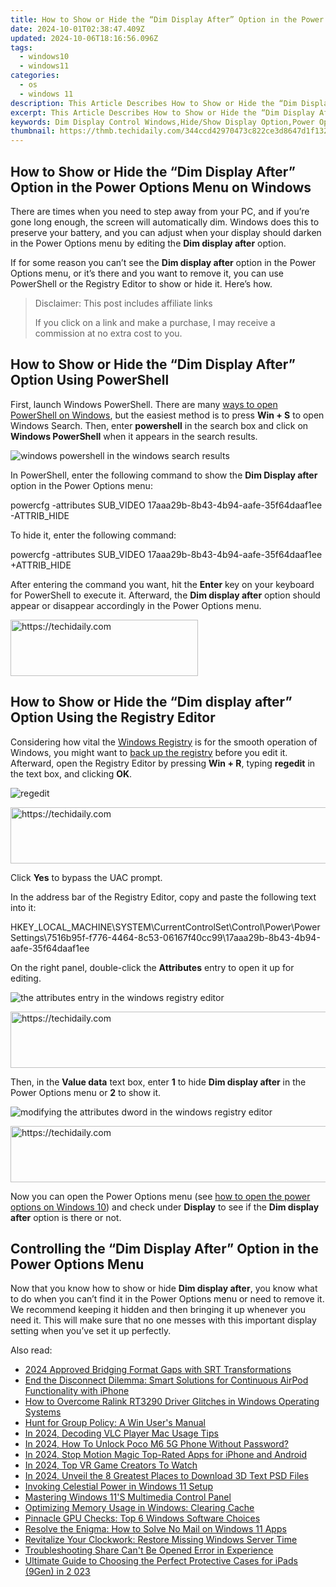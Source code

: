 ```yaml
---
title: How to Show or Hide the “Dim Display After” Option in the Power Options Menu on Windows
date: 2024-10-01T02:38:47.409Z
updated: 2024-10-06T18:16:56.096Z
tags:
  - windows10
  - windows11
categories:
  - os
  - windows 11
description: This Article Describes How to Show or Hide the “Dim Display After” Option in the Power Options Menu on Windows
excerpt: This Article Describes How to Show or Hide the “Dim Display After” Option in the Power Options Menu on Windows
keywords: Dim Display Control Windows,Hide/Show Display Option,Power Options Adjustments,Windows Display Settings,Change Display Mode Windows,Manage Screen Visibility Windows,Optimize Power Menu Windows
thumbnail: https://thmb.techidaily.com/344ccd42970473c822ce3d8647d1f132f07ed11b189d66bfa12739452e5e4fb4.jpg
---
```


## How to Show or Hide the “Dim Display After” Option in the Power Options Menu on Windows

 There are times when you need to step away from your PC, and if you’re gone long enough, the screen will automatically dim. Windows does this to preserve your battery, and you can adjust when your display should darken in the Power Options menu by editing the **Dim display after** option.

 If for some reason you can’t see the **Dim display after** option in the Power Options menu, or it’s there and you want to remove it, you can use PowerShell or the Registry Editor to show or hide it. Here’s how.

>  Disclaimer: This post includes affiliate links
>
>  If you click on a link and make a purchase, I may receive a commission at no extra cost to you.
>

## How to Show or Hide the “Dim Display After” Option Using PowerShell

 First, launch Windows PowerShell. There are many [ways to open PowerShell on Windows](https://www.makeuseof.com/windows-open-command-prompt-powershell/), but the easiest method is to press **Win + S** to open Windows Search. Then, enter **powershell** in the search box and click on **Windows PowerShell** when it appears in the search results.

![windows powershell in the windows search results](https://static1.makeuseofimages.com/wordpress/wp-content/uploads/2022/11/windows-powershell-search.jpg)

 In PowerShell, enter the following command to show the **Dim Display after** option in the Power Options menu:

powercfg -attributes SUB_VIDEO 17aaa29b-8b43-4b94-aafe-35f64daaf1ee -ATTRIB_HIDE

 To hide it, enter the following command:

powercfg -attributes SUB_VIDEO 17aaa29b-8b43-4b94-aafe-35f64daaf1ee +ATTRIB_HIDE

 After entering the command you want, hit the **Enter** key on your keyboard for PowerShell to execute it. Afterward, the **Dim display after** option should appear or disappear accordingly in the Power Options menu.

<!-- affiliate ads begin -->
<a href="https://aligracehair.sjv.io/c/5597632/1902289/19272" target="_top" id="1902289">
  <img src="//a.impactradius-go.com/display-ad/19272-1902289" border="0" alt="https://techidaily.com" width="300" height="90"/>
</a>
<img height="0" width="0" src="https://aligracehair.sjv.io/i/5597632/1902289/19272" style="position:absolute;visibility:hidden;" border="0" />
<!-- affiliate ads end -->

## How to Show or Hide the “Dim display after” Option Using the Registry Editor

 Considering how vital the [Windows Registry](https://www.makeuseof.com/tag/what-is-the-windows-registry-editor-and-how-do-i-use-it-makeuseof-explains/) is for the smooth operation of Windows, you might want to [back up the registry](https://www.makeuseof.com/tag/backup-restore-windows-registry/) before you edit it. Afterward, open the Registry Editor by pressing **Win + R**, typing **regedit** in the text box, and clicking **OK**.

![regedit](https://static1.makeuseofimages.com/wordpress/wp-content/uploads/2022/10/regedit.jpg)

<!-- affiliate ads begin -->
<a href="https://unicoeye.pxf.io/c/5597632/2134493/18498" target="_top" id="2134493">
  <img src="//a.impactradius-go.com/display-ad/18498-2134493" border="0" alt="https://techidaily.com" width="728" height="90"/>
</a>
<img height="0" width="0" src="https://unicoeye.pxf.io/i/5597632/2134493/18498" style="position:absolute;visibility:hidden;" border="0" />
<!-- affiliate ads end -->

 Click **Yes** to bypass the UAC prompt.

 In the address bar of the Registry Editor, copy and paste the following text into it:

HKEY_LOCAL_MACHINE\SYSTEM\CurrentControlSet\Control\Power\PowerSettings\7516b95f-f776-4464-8c53-06167f40cc99\17aaa29b-8b43-4b94-aafe-35f64daaf1ee

 On the right panel, double-click the **Attributes** entry to open it up for editing.

![the attributes entry in the windows registry editor](https://static1.makeuseofimages.com/wordpress/wp-content/uploads/2022/11/regedit-dim-display-after-attributes-entry.jpg)

<!-- affiliate ads begin -->
<a href="https://ephamedtechinc.pxf.io/c/5597632/2137223/26400" target="_top" id="2137223">
  <img src="//a.impactradius-go.com/display-ad/26400-2137223" border="0" alt="https://techidaily.com" width="728" height="90"/>
</a>
<img height="0" width="0" src="https://ephamedtechinc.pxf.io/i/5597632/2137223/26400" style="position:absolute;visibility:hidden;" border="0" />
<!-- affiliate ads end -->

 Then, in the **Value data** text box, enter **1** to hide **Dim display after** in the Power Options menu or **2** to show it.

![modifying the attributes dword in the windows registry editor](https://static1.makeuseofimages.com/wordpress/wp-content/uploads/2022/11/win-attributes-dword.jpg)

<!-- affiliate ads begin -->
<a href="https://unicoeye.pxf.io/c/5597632/2134242/18498" target="_top" id="2134242">
  <img src="//a.impactradius-go.com/display-ad/18498-2134242" border="0" alt="https://techidaily.com" width="728" height="90"/>
</a>
<img height="0" width="0" src="https://unicoeye.pxf.io/i/5597632/2134242/18498" style="position:absolute;visibility:hidden;" border="0" />
<!-- affiliate ads end -->

 Now you can open the Power Options menu (see [how to open the power options on Windows 10](https://www.makeuseof.com/windows-10-open-power-options/)) and check under **Display** to see if the **Dim display after** option is there or not.

## Controlling the “Dim Display After” Option in the Power Options Menu

 Now that you know how to show or hide **Dim display after**, you know what to do when you can’t find it in the Power Options menu or need to remove it. We recommend keeping it hidden and then bringing it up whenever you need it. This will make sure that no one messes with this important display setting when you’ve set it up perfectly.

<ins class="adsbygoogle"
     style="display:block"
     data-ad-format="autorelaxed"
     data-ad-client="ca-pub-7571918770474297"
     data-ad-slot="1223367746"></ins>

<ins class="adsbygoogle"
     style="display:block"
     data-ad-client="ca-pub-7571918770474297"
     data-ad-slot="8358498916"
     data-ad-format="auto"
     data-full-width-responsive="true"></ins>

<span class="atpl-alsoreadstyle">Also read:</span>
<div><ul>
<li><a href="https://fox-direct.techidaily.com/2024-approved-bridging-format-gaps-with-srt-transformations/"><u>2024 Approved Bridging Format Gaps with SRT Transformations</u></a></li>
<li><a href="https://fox-that.techidaily.com/end-the-disconnect-dilemma-smart-solutions-for-continuous-airpod-functionality-with-iphone/"><u>End the Disconnect Dilemma: Smart Solutions for Continuous AirPod Functionality with iPhone</u></a></li>
<li><a href="https://win-amazing.techidaily.com/how-to-overcome-ralink-rt3290-driver-glitches-in-windows-operating-systems/"><u>How to Overcome Ralink RT3290 Driver Glitches in Windows Operating Systems</u></a></li>
<li><a href="https://windows11.techidaily.com/hunt-for-group-policy-a-win-users-manual/"><u>Hunt for Group Policy: A Win User's Manual</u></a></li>
<li><a href="https://fox-helps.techidaily.com/in-2024-decoding-vlc-player-mac-usage-tips/"><u>In 2024, Decoding VLC Player Mac Usage Tips</u></a></li>
<li><a href="https://easy-unlock-android.techidaily.com/in-2024-how-to-unlock-poco-m6-5g-phone-without-password-by-drfone-android/"><u>In 2024, How To Unlock Poco M6 5G Phone Without Password?</u></a></li>
<li><a href="https://ai-vdieo-software.techidaily.com/in-2024-stop-motion-magic-top-rated-apps-for-iphone-and-android/"><u>In 2024, Stop Motion Magic Top-Rated Apps for iPhone and Android</u></a></li>
<li><a href="https://some-guidance.techidaily.com/in-2024-top-vr-game-creators-to-watch/"><u>In 2024, Top VR Game Creators To Watch</u></a></li>
<li><a href="https://some-approaches.techidaily.com/in-2024-unveil-the-8-greatest-places-to-download-3d-text-psd-files/"><u>In 2024, Unveil the 8 Greatest Places to Download 3D Text PSD Files</u></a></li>
<li><a href="https://windows11.techidaily.com/invoking-celestial-power-in-windows-11-setup/"><u>Invoking Celestial Power in Windows 11 Setup</u></a></li>
<li><a href="https://windows11.techidaily.com/mastering-windows-11s-multimedia-control-panel/"><u>Mastering Windows 11'S Multimedia Control Panel</u></a></li>
<li><a href="https://windows11.techidaily.com/optimizing-memory-usage-in-windows-clearing-cache/"><u>Optimizing Memory Usage in Windows: Clearing Cache</u></a></li>
<li><a href="https://windows11.techidaily.com/pinnacle-gpu-checks-top-6-windows-software-choices/"><u>Pinnacle GPU Checks: Top 6 Windows Software Choices</u></a></li>
<li><a href="https://windows11.techidaily.com/resolve-the-enigma-how-to-solve-no-mail-on-windows-11-apps/"><u>Resolve the Enigma: How to Solve No Mail on Windows 11 Apps</u></a></li>
<li><a href="https://windows11.techidaily.com/revitalize-your-clockwork-restore-missing-windows-server-time/"><u>Revitalize Your Clockwork: Restore Missing Windows Server Time</u></a></li>
<li><a href="https://windows11.techidaily.com/troubleshooting-share-cant-be-opened-error-in-experience/"><u>Troubleshooting Share Can't Be Opened Error in Experience</u></a></li>
<li><a href="https://buynow-help.techidaily.com/ultimate-guide-to-choosing-the-perfect-protective-cases-for-ipads-9gen-in-2-023/"><u>Ultimate Guide to Choosing the Perfect Protective Cases for iPads (9Gen) in 2 023</u></a></li>
</ul></div>

